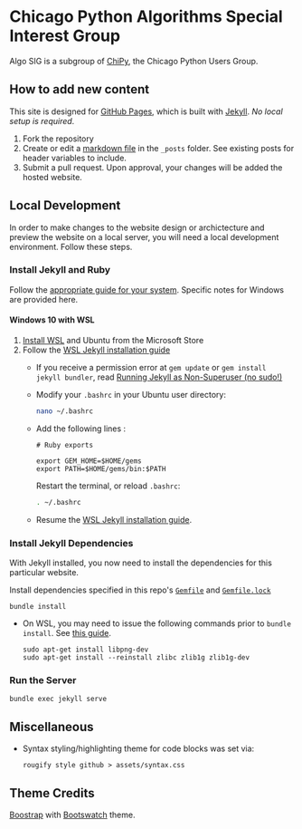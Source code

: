 # Chicago Python Algorithms Special Interest Group

Algo SIG is a subgroup of [ChiPy](https://www.chipy.org/), the Chicago Python Users Group.

## How to add new content

This site is designed for [GitHub Pages](https://pages.github.com/), which is built with [Jekyll](https://jekyllrb.com/). *No local setup is required*. 
1. Fork the repository
2. Create or edit a [markdown file](https://guides.github.com/features/mastering-markdown/) in the `_posts` folder. See existing posts for header variables to include.
3. Submit a pull request. Upon approval, your changes will be added the hosted website.

## Local Development

In order to make changes to the website design or archictecture and preview the website on a local server, you will need a local development environment. Follow these steps.

### Install Jekyll and Ruby

Follow the [appropriate guide for your system](https://jekyllrb.com/docs/installation/). Specific notes for Windows are provided here.

#### Windows 10 with WSL

1. [Install WSL](https://docs.microsoft.com/en-us/windows/wsl/install-win10) and Ubuntu from the Microsoft Store
2. Follow the [WSL Jekyll installation guide](https://jekyllrb.com/docs/installation/windows/#installation-via-bash-on-windows-10)
    * If you receive a permission error at `gem update` or `gem install jekyll bundler`, read [Running Jekyll as Non-Superuser (no sudo!)](https://jekyllrb.com/docs/troubleshooting/#no-sudo)
    * Modify your `.bashrc` in your Ubuntu user directory:
        ```bash
        nano ~/.bashrc
        ```
    * Add the following lines :
        ```
        # Ruby exports

        export GEM_HOME=$HOME/gems
        export PATH=$HOME/gems/bin:$PATH
        ```

        Restart the terminal, or reload `.bashrc`:
        ```bash
        . ~/.bashrc
        ```
    * Resume the [WSL Jekyll installation guide](https://jekyllrb.com/docs/installation/windows/#installation-via-bash-on-windows-10).

### Install Jekyll Dependencies

With Jekyll installed, you now need to install the dependencies for this particular website.

Install dependencies specified in this repo's [`Gemfile`](Gemfile) and [`Gemfile.lock`](Gemfile.lock)
```
bundle install
```

* On WSL, you may need to issue the following commands prior to `bundle install`. See [this guide](https://garfbradaz.github.io/blog/2018/12/12/Setting-up-Github-Pages-Jekyll-and-using-Windows-Subsystem-for-Linux.html).
    ```
    sudo apt-get install libpng-dev
    sudo apt-get install --reinstall zlibc zlib1g zlib1g-dev
    ```

### Run the Server
```
bundle exec jekyll serve
```

## Miscellaneous
* Syntax styling/highlighting theme for code blocks was set via:
    ```
    rougify style github > assets/syntax.css
    ```

## Theme Credits
[Boostrap](https://getbootstrap.com/) with [Bootswatch](https://bootswatch.com/) theme.

